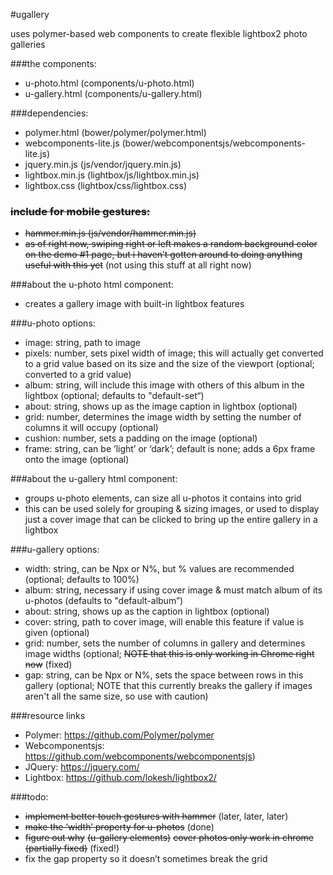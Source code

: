 #ugallery

uses polymer-based web components to create flexible lightbox2 photo galleries

###the components:
- u-photo.html (components/u-photo.html)
- u-gallery.html (components/u-gallery.html)

###dependencies: 
- polymer.html (bower/polymer/polymer.html)
- webcomponents-lite.js (bower/webcomponentsjs/webcomponents-lite.js)
- jquery.min.js (js/vendor/jquery.min.js)
- lightbox.min.js (lightbox/js/lightbox.min.js)
- lightbox.css (lightbox/css/lightbox.css)

### ~~include for mobile gestures:~~
- ~~hammer.min.js (js/vendor/hammer.min.js)~~
- ~~as of right now, swiping right or left makes a random background color on the demo #1 page, but i haven’t gotten around to doing anything useful with this yet~~ (not using this stuff at all right now)

###about the u-photo html component:
- creates a gallery image with built-in lightbox features

###u-photo options:
- image: string, path to image
- pixels: number, sets pixel width of image; this will actually get converted to a grid value based on its size and the size of the viewport (optional; converted to a grid value)
- album: string, will include this image with others of this album in the lightbox (optional; defaults to "default-set“)
- about: string, shows up as the image caption in lightbox (optional)
- grid: number, determines the image width by setting the number of columns it will occupy (optional)
- cushion: number, sets a padding on the image (optional)
- frame: string, can be ’light’ or ‘dark’; default is none; adds a 6px frame onto the image (optional)


###about the u-gallery html component:
- groups u-photo elements, can size all u-photos it contains into grid
- this can be used solely for grouping & sizing images, or used to display just a cover image that can be clicked to bring up the entire gallery in a lightbox

###u-gallery options:
- width: string, can be Npx or N%, but % values are recommended (optional; defaults to 100%)
- album: string, necessary if using cover image & must match album of its u-photos (defaults to "default-album”)
- about: string, shows up as the caption in lightbox (optional)
- cover: string, path to cover image, will enable this feature if value is given (optional)
- grid: number, sets the number of columns in gallery and determines image widths (optional; ~~NOTE that this is only working in Chrome right now~~ (fixed)
- gap: string, can be Npx or N%, sets the space between rows in this gallery (optional; NOTE that this currently breaks the gallery if images aren't all the same size, so use with caution)

###resource links
- Polymer: https://github.com/Polymer/polymer
- Webcomponentsjs: https://github.com/webcomponents/webcomponentsjs)
- JQuery: https://jquery.com/
- Lightbox: https://github.com/lokesh/lightbox2/

###todo:
- ~~implement better touch gestures with hammer~~ (later, later, later)
- ~~make the ‘width’ property for u-photos~~ (done)
- ~~figure out why~~ ~~(u-gallery elements)~~ ~~cover photos only work in chrome (partially fixed)~~ (fixed!)
- fix the gap property so it doesn’t sometimes break the grid